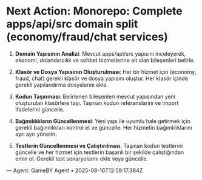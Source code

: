 # Next Action: Monorepo: Complete apps/api/src domain split (economy/fraud/chat services)

1. **Domain Yapısının Analizi**: Mevcut apps/api/src yapısını inceleyerek, ekonomi, dolandırıcılık ve sohbet hizmetlerine ait olan bileşenleri belirle.

2. **Klasör ve Dosya Yapısının Oluşturulması**: Her bir hizmet için (economy, fraud, chat) gerekli klasör ve dosya yapısını oluştur. Her klasör içinde gerekli yapılandırma dosyalarını ekle.

3. **Kodun Taşınması**: Belirlenen bileşenleri mevcut yapısından yeni oluşturulan klasörlere taşı. Taşınan kodun referanslarını ve import ifadelerini güncelle.

4. **Bağımlılıkların Güncellenmesi**: Yeni yapı ile uyumlu hale getirmek için gerekli bağımlılıkları kontrol et ve güncelle. Her hizmetin bağımlılıklarını ayrı ayrı yönetin.

5. **Testlerin Güncellenmesi ve Çalıştırılması**: Taşınan kodun testlerini güncelle ve her hizmet için testlerin başarılı bir şekilde çalıştığından emin ol. Gerekli test senaryolarını ekle veya güncelle.

— Agent: GameBY Agent • 2025-08-16T12:59:17.384Z

